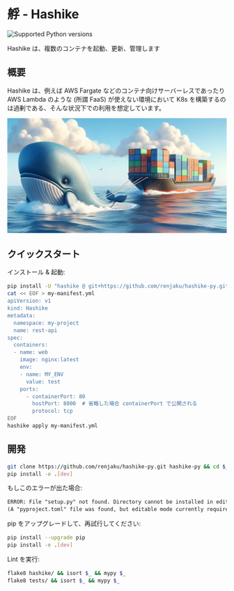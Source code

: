 # 艀 - Hashike

![Supported Python versions](https://img.shields.io/badge/python-%3E%3D3.9-%2334D058.svg)

Hashike は、複数のコンテナを起動、更新、管理します

## 概要

Hashike は、例えば AWS Fargate などのコンテナ向けサーバーレスであったり
AWS Lambda のような (所謂 FaaS) が使えない環境において
K8s を構築するのは過剰である、そんな状況下での利用を想定しています。

![Image](image.jpg)

## クイックスタート

インストール & 起動:

```sh
pip install -U "hashike @ git+https://github.com/renjaku/hashike-py.git"
cat << EOF > my-manifest.yml
apiVersion: v1
kind: Hashike
metadata:
  namespace: my-project
  name: rest-api
spec:
  containers:
  - name: web
    image: nginx:latest
    env:
    - name: MY_ENV
      value: test
    ports:
      - containerPort: 80
        hostPort: 8000  # 省略した場合 containerPort で公開される
        protocol: tcp
EOF
hashike apply my-manifest.yml
```

## 開発

```sh
git clone https://github.com/renjaku/hashike-py.git hashike-py && cd $_
pip install -e .[dev]
```

もしこのエラーが出た場合:

```txt
ERROR: File "setup.py" not found. Directory cannot be installed in editable mode: /path/to/repo
(A "pyproject.toml" file was found, but editable mode currently requires a setup.py based build.)
```

pip をアップグレードして、再試行してください:

```sh
pip install --upgrade pip
pip install -e .[dev]
```

Lint を実行:

```sh
flake8 hashike/ && isort $_ && mypy $_
flake8 tests/ && isort $_ && mypy $_
```
